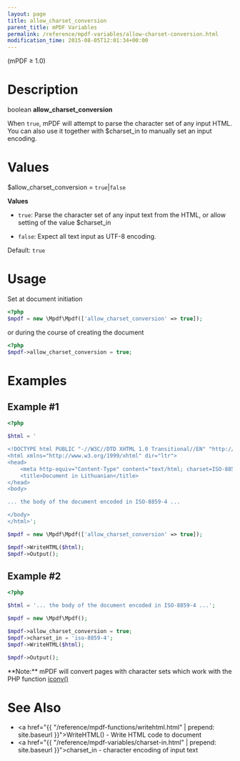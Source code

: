 ```yaml
---
layout: page
title: allow_charset_conversion
parent_title: mPDF Variables
permalink: /reference/mpdf-variables/allow-charset-conversion.html
modification_time: 2015-08-05T12:01:34+00:00
---
```


(mPDF &ge; 1.0)

# Description

boolean **allow_charset_conversion**

When `true`, mPDF will attempt to parse the character set of any input HTML. You can also
use it together with <span class="parameter">$charset_in</span> to manually set an input encoding.

# Values

<span class="parameter">$allow_charset_conversion</span> = `true`\|`false`

**Values**

* `true`: Parse the character set of any input
  text from the HTML, or allow setting of the value <span class="parameter">$charset_in</span>

* `false`: Expect all text input as UTF-8 encoding.

Default: `true`


# Usage

Set at document initiation
```php
<?php
$mpdf = new \Mpdf\Mpdf(['allow_charset_conversion' => true]);

```

or during the course of creating the document

```php
<?php
$mpdf->allow_charset_conversion = true;

```

# Examples

## Example #1

```php
<?php

$html = '

<!DOCTYPE html PUBLIC "-//W3C//DTD XHTML 1.0 Transitional//EN" "http://www.w3.org/TR/xhtml1/DTD/xhtml1-transitional.dtd">
<html xmlns="http://www.w3.org/1999/xhtml" dir="ltr">
<head>
    <meta http-equiv="Content-Type" content="text/html; charset=ISO-8859-4" />
    <title>Document in Lithuanian</title>
</head>
<body>

... the body of the document encoded in ISO-8859-4 ...

</body>
</html>';

$mpdf = new \Mpdf\Mpdf(['allow_charset_conversion' => true]);

$mpdf->WriteHTML($html);
$mpdf->Output();

```

## Example #2

```php
<?php

$html = '... the body of the document encoded in ISO-8859-4 ...';

$mpdf = new \Mpdf\Mpdf();

$mpdf->allow_charset_conversion = true;
$mpdf->charset_in = 'iso-8859-4';
$mpdf->WriteHTML($html);

$mpdf->Output();

```

<div class="alert alert-info" role="alert" markdown="1">
  **Note:** mPDF will convert pages with character sets which work with the PHP function
  <a href="{{ "/reference/codepages-glyphs/iconv.html" | prepend: site.baseurl }}">iconv()</a>
</div>

# See Also

- <a href="{{ "/reference/mpdf-functions/writehtml.html" | prepend: site.baseurl }}">WriteHTML()</a> - Write HTML code to document
- <a href="{{ "/reference/mpdf-variables/charset-in.html" | prepend: site.baseurl }}">charset_in</a> - character encoding of input text


